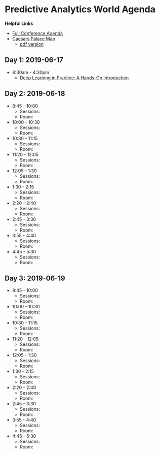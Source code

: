 # Predictive Analytics World Agenda

__Helpful Links__

 - [Full Conference Agenda](https://www.predictiveanalyticsworld.com/business/2019/agenda/)
 - [Caesars Palace Map](https://www.caesars.com/caesars-palace/caesars-palace-map)
     + [pdf version](https://www.caesars.com/content/dam/clv/Property/Maps/clv-property-map-042018.pdf)

## Day 1: 2019-06-17

 - 8:30am - 4:30pm
     + [Deep Learning in Practice: A Hands-On Introduction](https://www.predictiveanalyticsworld.com/lasvegas/workshops/deep-learning-in-practice-a-hands-on-introduction/)

## Day 2: 2019-06-18

 - 8:45 - 10:00
     + Sessions:
     + Room:
 - 10:00 - 10:30
     + Sessions:
     + Room:
 - 10:30 - 11:15
     + Sessions:
     + Room: 
 - 11:20 - 12:05
     + Sessions:
     + Room: 
 - 12:05 - 1:30
     + Sessions:
     + Room: 
 - 1:30 - 2:15
     + Sessions:
     + Room:
 - 2:20 - 2:40
     + Sessions:
     + Room:
 - 2:45 - 3:30
     + Sessions:
     + Room:
 - 3:55 - 4:40
     + Sessions:
     + Room:
 - 4:45 - 5:30
     + Sessions:
     + Room:


## Day 3: 2019-06-19

 - 8:45 - 10:00
     + Sessions:
     + Room:
 - 10:00 - 10:30
     + Sessions:
     + Room:
 - 10:30 - 11:15
     + Sessions:
     + Room: 
 - 11:20 - 12:05
     + Sessions:
     + Room: 
 - 12:05 - 1:30
     + Sessions:
     + Room: 
 - 1:30 - 2:15
     + Sessions:
     + Room:
 - 2:20 - 2:40
     + Sessions:
     + Room:
 - 2:45 - 3:30
     + Sessions:
     + Room:
 - 3:55 - 4:40
     + Sessions:
     + Room:
 - 4:45 - 5:30
     + Sessions:
     + Room:
